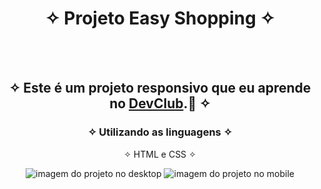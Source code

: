 <div align="center">
  
# ✧ Projeto Easy Shopping ✧
<br> <br>

## ✧ Este é um projeto responsivo que eu aprende no <a href="https://rodolfomori.com.br/devclub/" target="_blank">DevClub</a>.:rocket: ✧

### ✧ Utilizando as linguagens ✧
✧ HTML e CSS ✧
  </div>

<div align="center" display="inline-block">
<img  alt="imagem do projeto no desktop" src="https://github.com/DeyvissonRobert/Projeto-1-Easy-Shopping/blob/main/assets/Desktop%20Easy%20Shop.jpg">
<img alt="imagem do projeto no mobile" src="https://github.com/DeyvissonRobert/Projeto-1-Easy-Shopping/blob/main/assets/mobile%20Easy%20Shop.jpg">
</div>
